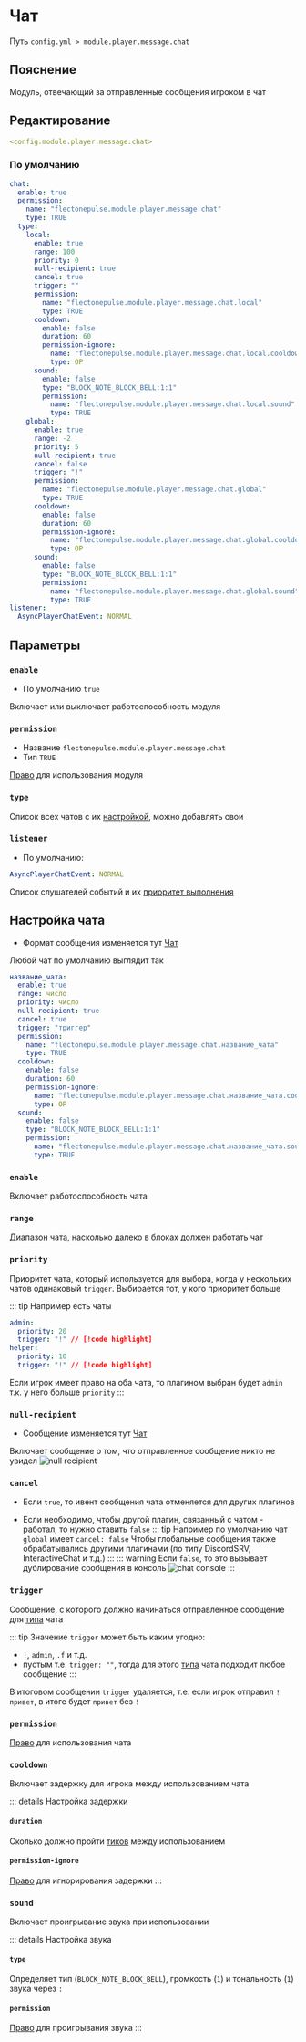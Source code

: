 # Чат
Путь `config.yml > module.player.message.chat`

## Пояснение
Модуль, отвечающий за отправленные сообщения игроком в чат

## Редактирование
```yaml
<config.module.player.message.chat>
```

### По умолчанию
```yaml
chat:
  enable: true
  permission:
    name: "flectonepulse.module.player.message.chat"
    type: TRUE
  type:
    local:
      enable: true
      range: 100
      priority: 0
      null-recipient: true
      cancel: true
      trigger: ""
      permission:
        name: "flectonepulse.module.player.message.chat.local"
        type: TRUE
      cooldown:
        enable: false
        duration: 60
        permission-ignore:
          name: "flectonepulse.module.player.message.chat.local.cooldown.ignore"
          type: OP
      sound:
        enable: false
        type: "BLOCK_NOTE_BLOCK_BELL:1:1"
        permission:
          name: "flectonepulse.module.player.message.chat.local.sound"
          type: TRUE
    global:
      enable: true
      range: -2
      priority: 5
      null-recipient: true
      cancel: false
      trigger: "!"
      permission:
        name: "flectonepulse.module.player.message.chat.global"
        type: TRUE
      cooldown:
        enable: false
        duration: 60
        permission-ignore:
          name: "flectonepulse.module.player.message.chat.global.cooldown.ignore"
          type: OP
      sound:
        enable: false
        type: "BLOCK_NOTE_BLOCK_BELL:1:1"
        permission:
          name: "flectonepulse.module.player.message.chat.global.sound"
          type: TRUE
listener:
  AsyncPlayerChatEvent: NORMAL
```

## Параметры

### `enable`
- По умолчанию `true`

Включает или выключает работоспособность модуля

### `permission`
- Название `flectonepulse.module.player.message.chat`
- Тип `TRUE`

[Право](/ru/config/module/#пояснение) для использования модуля

### `type`

Список всех чатов с их [настройкой](#настройка-чата), можно добавлять свои

### `listener`
- По умолчанию:
```yaml
AsyncPlayerChatEvent: NORMAL
```

Список слушателей событий и их [приоритет выполнения](#приоритет-выполнения)

## Настройка чата

- Формат сообщения изменяется тут [Чат](/ru/messages/ru_ru/module/player/message/chat/)

Любой чат по умолчанию выглядит так

```yaml
название_чата:
  enable: true
  range: число
  priority: число
  null-recipient: true
  cancel: true
  trigger: "триггер"
  permission:
    name: "flectonepulse.module.player.message.chat.название_чата"
    type: TRUE
  cooldown:
    enable: false
    duration: 60
    permission-ignore:
      name: "flectonepulse.module.player.message.chat.название_чата.cooldown.ignore"
      type: OP
  sound:
    enable: false
    type: "BLOCK_NOTE_BLOCK_BELL:1:1"
    permission:
      name: "flectonepulse.module.player.message.chat.название_чата.sound"
      type: TRUE
```

### `enable`

Включает работоспособность чата

### `range`

[Диапазон](#виды-диапазонов) чата, насколько далеко в блоках должен работать чат


### `priority`

Приоритет чата, который используется для выбора, когда у нескольких чатов одинаковый `trigger`. Выбирается тот, у кого приоритет больше

::: tip Например есть чаты
```yaml
admin:
  priority: 20
  trigger: "!" // [!code highlight]
helper:
  priority: 10
  trigger: "!" // [!code highlight]
```

Если игрок имеет право на оба чата, то плагином выбран будет `admin` т.к. у него больше `priority`
:::

### `null-recipient`

- Сообщение изменяется тут [Чат](/ru/messages/ru_ru/module/player/message/chat/)

Включает сообщение о том, что отправленное сообщение никто не увидел
![null recipient](/nullrecipient.png)

### `cancel`

- Если `true`, то ивент сообщения чата отменяется для других плагинов

- Если необходимо, чтобы другой плагин, связанный с чатом - работал, то нужно ставить `false`
::: tip Например по умолчанию чат `global` имеет `cancel: false`
Чтобы глобальные сообщения также обрабатывались другими плагинами (по типу DiscordSRV, InteractiveChat и т.д.)
:::
::: warning Если `false`, то это вызывает дублирование сообщения в консоль
![chat console](/chatconsole.png)
:::

### `trigger`

Сообщение, с которого должно начинаться отправленное сообщение для [типа](#type) чата

::: tip Значение `trigger` может быть каким угодно:
- `!`, `admin`, `.f` и т.д.
- пустым т.е. `trigger: ""`, тогда для этого [типа](#type) чата подходит любое сообщение
:::

В итоговом сообщении `trigger` удаляется, т.е. если игрок отправил `!привет`, в итоге будет `привет` без `!`

### `permission`

[Право](/ru/config/module/#пояснение) для использования чата

### `cooldown`

Включает задержку для игрока между использованием чата

::: details Настройка задержки
#### `duration`

Сколько должно пройти [тиков](https://ru.minecraft.wiki/w/%D0%A2%D0%B0%D0%BA%D1%82) между использованием

#### `permission-ignore`

[Право](/ru/config/module/#пояснение) для игнорирования задержки
:::

### `sound`

Включает проигрывание звука при использовании

::: details Настройка звука
#### `type`

Определяет тип (`BLOCK_NOTE_BLOCK_BELL`), громкость (`1`) и тональность (`1`) звука через `:`

#### `permission`

[Право](/ru/config/module/#пояснение) для проигрывания звука
:::

<!--@include: @/ru/parts/listener.md-->

<!--@include: @/ru/parts/range.md-->
